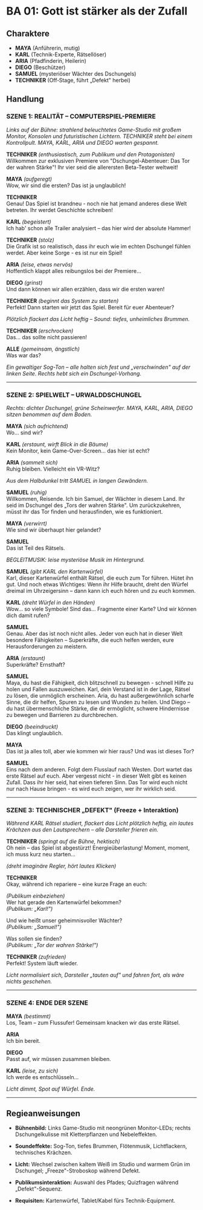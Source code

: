 # BA 01: Gott ist stärker als der Zufall

## Charaktere

- **MAYA** (Anführerin, mutig)
- **KARL** (Technik-Experte, Rätsellöser)
- **ARIA** (Pfadfinderin, Heilerin)
- **DIEGO** (Beschützer)
- **SAMUEL** (mysteriöser Wächter des Dschungels)
- **TECHNIKER** (Off‐Stage, führt „Defekt" herbei)

## Handlung

### SZENE 1: REALITÄT – COMPUTERSPIEL-PREMIERE

*Links auf der Bühne: strahlend beleuchtetes Game-Studio mit großem Monitor, Konsolen und futuristischen Lichtern. TECHNIKER steht bei einem Kontrollpult. MAYA, KARL, ARIA und DIEGO warten gespannt.*

**TECHNIKER** *(enthusiastisch, zum Publikum und den Protagonisten)*  
Willkommen zur exklusiven Premiere von "Dschungel-Abenteuer: Das Tor der wahren Stärke"! Ihr vier seid die allerersten Beta-Tester weltweit!

**MAYA** *(aufgeregt)*  
Wow, wir sind die ersten? Das ist ja unglaublich!

**TECHNIKER**  
Genau! Das Spiel ist brandneu - noch nie hat jemand anderes diese Welt betreten. Ihr werdet Geschichte schreiben!

**KARL** *(begeistert)*  
Ich hab' schon alle Trailer analysiert – das hier wird der absolute Hammer!

**TECHNIKER** *(stolz)*  
Die Grafik ist so realistisch, dass ihr euch wie im echten Dschungel fühlen werdet. Aber keine Sorge - es ist nur ein Spiel!

**ARIA** *(leise, etwas nervös)*  
Hoffentlich klappt alles reibungslos bei der Premiere...

**DIEGO** *(grinst)*  
Und dann können wir allen erzählen, dass wir die ersten waren!

**TECHNIKER** *(beginnt das System zu starten)*  
Perfekt! Dann starten wir jetzt das Spiel. Bereit für euer Abenteuer?

*Plötzlich flackert das Licht heftig – Sound: tiefes, unheimliches Brummen.*

**TECHNIKER** *(erschrocken)*  
Das... das sollte nicht passieren!

**ALLE** *(gemeinsam, ängstlich)*  
Was war das?

*Ein gewaltiger Sog-Ton – alle halten sich fest und „verschwinden" auf der linken Seite. Rechts hebt sich ein Dschungel-Vorhang.*

---

### SZENE 2: SPIELWELT – URWALDDSCHUNGEL

*Rechts: dichter Dschungel, grüne Scheinwerfer. MAYA, KARL, ARIA, DIEGO sitzen benommen auf dem Boden.*

**MAYA** *(sich aufrichtend)*  
Wo… sind wir?

**KARL** *(erstaunt, wirft Blick in die Bäume)*  
Kein Monitor, kein Game-Over-Screen… das hier ist echt?

**ARIA** *(sammelt sich)*  
Ruhig bleiben. Vielleicht ein VR-Witz?

*Aus dem Halbdunkel tritt SAMUEL in langen Gewändern.*

**SAMUEL** *(ruhig)*  
Willkommen, Reisende. Ich bin Samuel, der Wächter in diesem Land. Ihr seid im Dschungel des „Tors der wahren Stärke". Um zurückzukehren, müsst ihr das Tor finden und herausfinden, wie es funktioniert.

**MAYA** *(verwirrt)*  
Wie sind wir überhaupt hier gelandet?

**SAMUEL**  
Das ist Teil des Rätsels.

*BEGLEITMUSIK: leise mysteriöse Musik im Hintergrund.*

**SAMUEL** *(gibt KARL den Kartenwürfel)*  
Karl, dieser Kartenwürfel enthält Rätsel, die euch zum Tor führen. Hütet ihn gut. Und noch etwas Wichtiges: Wenn ihr Hilfe braucht, dreht den Würfel dreimal im Uhrzeigersinn – dann kann ich euch hören und zu euch kommen.

**KARL** *(dreht Würfel in den Händen)*  
Wow… so viele Symbole! Sind das... Fragmente einer Karte? Und wir können dich damit rufen?

**SAMUEL**  
Genau. Aber das ist noch nicht alles. Jeder von euch hat in dieser Welt besondere Fähigkeiten – Superkräfte, die euch helfen werden, eure Herausforderungen zu meistern.

**ARIA** *(erstaunt)*  
Superkräfte? Ernsthaft?

**SAMUEL**  
Maya, du hast die Fähigkeit, dich blitzschnell zu bewegen - schnell Hilfe zu holen und Fallen auszuweichen. Karl, dein Verstand ist in der Lage, Rätsel zu lösen, die unmöglich erscheinen. Aria, du hast außergewöhnlich scharfe Sinne, die dir helfen, Spuren zu lesen und Wunden zu heilen. Und Diego – du hast übermenschliche Stärke, die dir ermöglicht, schwere Hindernisse zu bewegen und Barrieren zu durchbrechen.

**DIEGO** *(beeindruckt)*  
Das klingt unglaublich.

**MAYA**  
Das ist ja alles toll, aber wie kommen wir hier raus? Und was ist dieses Tor?

**SAMUEL**  
Eins nach dem anderen. Folgt dem Flusslauf nach Westen. Dort wartet das erste Rätsel auf euch. Aber vergesst nicht - in dieser Welt gibt es keinen Zufall. Dass ihr hier seid, hat einen tieferen Sinn. Das Tor wird euch nicht nur nach Hause bringen - es wird euch zeigen, wer ihr wirklich seid.

---

### SZENE 3: TECHNISCHER „DEFEKT" (Freeze + Interaktion)

*Während KARL Rätsel studiert, flackert das Licht plötzlich heftig, ein lautes Krächzen aus den Lautsprechern – alle Darsteller frieren ein.*

**TECHNIKER** *(springt auf die Bühne, hektisch)*  
Oh nein – das Spiel ist abgestürzt! Energieüberlastung! Moment, moment, ich muss kurz neu starten…

*(dreht imaginäre Regler, hört lautes Klicken)*

**TECHNIKER**  
Okay, während ich repariere – eine kurze Frage an euch:

*(Publikum einbeziehen)*  
Wer hat gerade den Kartenwürfel bekommen?  
*(Publikum: „Karl!")*  

Und wie heißt unser geheimnisvoller Wächter?  
*(Publikum: „Samuel!")*  

Was sollen sie finden?  
*(Publikum: „Tor der wahren Stärke!")*

**TECHNIKER** *(zufrieden)*  
Perfekt! System läuft wieder.

*Licht normalisiert sich, Darsteller „tauten auf" und fahren fort, als wäre nichts geschehen.*

---

### SZENE 4: ENDE DER SZENE

**MAYA** *(bestimmt)*  
Los, Team – zum Flussufer! Gemeinsam knacken wir das erste Rätsel.

**ARIA**  
Ich bin bereit.

**DIEGO**  
Passt auf, wir müssen zusammen bleiben.

**KARL** *(leise, zu sich)*  
Ich werde es entschlüsseln…

*Licht dimmt, Spot auf Würfel. Ende.*

---

## Regieanweisungen

- **Bühnenbild:** Links Game-Studio mit neongrünen Monitor-LEDs; rechts Dschungelkulisse mit Kletterpflanzen und Nebeleffekten.

- **Soundeffekte:** Sog-Ton, tiefes Brummen, Flötenmusik, Lichtflackern, technisches Krächzen.

- **Licht:** Wechsel zwischen kaltem Weiß im Studio und warmem Grün im Dschungel; „Freeze"-Stroboskop während Defekt.

- **Publikumsinteraktion:** Auswahl des Pfades; Quizfragen während „Defekt"-Sequenz.

- **Requisiten:** Kartenwürfel, Tablet/Kabel fürs Technik-Equipment.